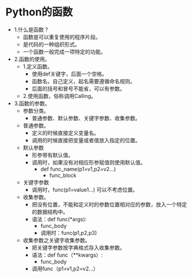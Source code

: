 # Python的函数
- 1.什么是函数？
    - 函数是可以重复使用的程序片段。
    - 是代码的一种组织形式。
    - 一个函数一般完成一项特定的功能。
- 2.函数的使用。
    - 1.定义函数。
        - 使用def关键字，后面一个空格。
        - 函数名，自己定义，起名需要遵循命名规则。
        - 后面的括号和冒号不能省，可以有参数。
    - 2.使用函数，俗称调用Calling。    
- 3.函数的参数。
    - 参数分类。
        - 普通参数、默认参数、关键字参数、收集参数。
    - 普通参数。
        - 定义的时候直接定义变量名。
        - 调用的时候直接把变量或者值放入指定的位置。
    - 默认参数
        - 形参带有默认值。
        - 调用时，如果没有对相应形参赋值则使用默认值。
            - def func_name(p1=v1,p2=v2...)
                - func_block
    - 关键字参数
        - 调用时，func(p1=value1...)  可以不考虑位置。 
    - 收集参数。
        - 把没有位置，不能和定义时的参数位置相对应的参数，放入一个特定的数据结构中。
        - 语法：def func(*args):
            - func_body
            - 调用时：func(p1,p2,p3)
    - 收集参数之关键字收集参数。
        - 把关键字参数按字典格式存入收集参数。
        - 语法：def func（**kwargs）:
            - func_body
        - 调用func（p1=v1,p2=v2...）
         
    